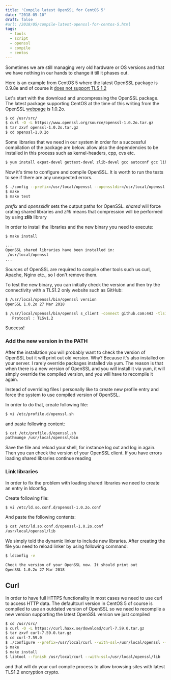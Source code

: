 ```yaml
---
title: 'Compile latest OpenSSL for CentOS 5'
date: "2018-05-10"
draft: false
#url: /2018/05/compile-latest-openssl-for-centos-5.html
tags: 
  - tools
  - script
  - openssl
  - compile
  - centos
---
```

  
Sometimes we are still managing very old hardware or OS versions and that we have nothing in our hands to change it till it phases out.  
  
Here is an example from CentOS 5 where the latest OpenSSL package is 0.9.8e and of course it [does not support TLS 1.2](https://access.redhat.com/articles/1462353)  
  
Let's start with the download and uncompressing the OpenSSL package. The latest package supporting CentOS at the time of this writing from the OpenSSL [webpage](https://www.openssl.org/source/) is 1.0.2o.  

```bash
$ cd /usr/src/  
$ curl -O -L https://www.openssl.org/source/openssl-1.0.2o.tar.gz  
$ tar zxvf openssl-1.0.2o.tar.gz  
$ cd openssl-1.0.2o  
```

Some libraries that we need in our system in order for a successful compilation of the package are below. allow also the dependencies to be installed in this process such as kernel-headers, cpp, cvs etc.  

```bash
$ yum install expat-devel gettext-devel zlib-devel gcc autoconf gcc libtool perl-core zlib-devel  
```
  
Now it's time to configure and compile OpenSSL. It is worth to run the tests to see if there are any unexpected errors.  

```bash
$ ./config --prefix=/usr/local/openssl --openssldir=/usr/local/openssl shared zlib  
$ make  
$ make test
```
  
_prefix_ and _openssldir_ sets the output paths for OpenSSL. _shared_ will force crating shared libraries and _zlib_ means that compression will be performed by using **zlib** library  
  
In order to install the libraries and the new binary you need to execute:  

```bash
$ make install  

...  
OpenSSL shared libraries have been installed in:  
 /usr/local/openssl  
...
```

Sources of OpenSSL are required to compile other tools such us curl, Apache, Nginx etc., so I don't remove them.  
  
To test the new binary, you can initially check the version and then try the connectivity with a TLS1.2 only website such as GitHub:  

```bash
$ /usr/local/openssl/bin/openssl version  
OpenSSL 1.0.2o 27 Mar 2018

$ /usr/local/openssl/bin/openssl s_client -connect github.com:443 -tls1_2 | grep Protocol  
   Protocol : TLSv1.2  
```

Success!  

### Add the new version in the PATH

After the installation you will probably want to check the version of OpenSSL but it will print out old version. Why? Because it's also installed on your server. I rarely override packages installed via yum. The reason is that when there is a new version of OpenSSL and you will install it via yum, it will simply override the compiled version, and you will have to recompile it again.  
  
Instead of overriding files I personally like to create new profile entry and force the system to use compiled version of OpenSSL.  
  
In order to do that, create following file:  

```bash
$ vi /etc/profile.d/openssl.sh  
```

and paste following content:  

```bash
$ cat /etc/profile.d/openssl.sh  
pathmunge /usr/local/openssl/bin
```

Save the file and reload your shell, for instance log out and log in again. Then you can check the version of your OpenSSL client. If you have errors loading shared libraries continue reading  

### Link libraries

In order to fix the problem with loading shared libraries we need to create an entry in ldconfig.  
  
Create following file:  

```bash
$ vi /etc/ld.so.conf.d/openssl-1.0.2o.conf  
```

And paste the following contents:  

```bash
$ cat /etc/ld.so.conf.d/openssl-1.0.2o.conf  
/usr/local/openssl/lib  
```

We simply told the dynamic linker to include new libraries. After creating the file you need to reload linker by using following command:  

```bash
$ ldconfig -v  

Check the version of your OpenSSL now. It should print out  
OpenSSL 1.0.2o 27 Mar 2018  
```  

## Curl

In order to have full HTTPS functionality in most cases we need to use curl to access HTTP data. The defaultcurl version in CentOS 5 of course is compiled to use an outdated version of OpenSSL so we need to recompile a new version supporting the latest OpenSSL version we just compiled  

```bash
$ cd /usr/src/  
$ curl -O -L https://curl.haxx.se/download/curl-7.59.0.tar.gz  
$ tar zxvf curl-7.59.0.tar.gz  
$ cd curl-7.59.0  
$ ./configure --prefix=/usr/local/curl --with-ssl=/usr/local/openssl --enable-http --enable-ftp LDFLAGS=-L/usr/local/opensssl/lib CPPFLAGS=-I/usr/local/openssl/include  
$ make  
$ make install  
$ libtool --finish /usr/local/curl --with-ssl=/usr/local/openssl/lib  
```

and that will do your curl compile process to allow browsing sites with latest TLS1.2 encryption crypto.
